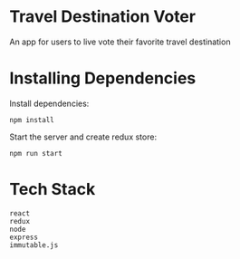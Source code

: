 # Travel Destination Voter

An app for users to live vote their favorite travel destination

# Installing Dependencies

Install dependencies:

    npm install

Start the server and create redux store:

    npm run start

# Tech Stack
    react
    redux
    node
    express
    immutable.js